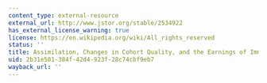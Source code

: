 ```yaml
---
content_type: external-resource
external_url: http://www.jstor.org/stable/2534922
has_external_license_warning: true
license: https://en.wikipedia.org/wiki/All_rights_reserved
status: ''
title: Assimilation, Changes in Cohort Quality, and the Earnings of Immigrants
uid: 2b31e501-384f-42d4-923f-28c74cbf9eb7
wayback_url: ''
---
```

